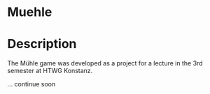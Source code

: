 # Muehle

# Description

The Mühle game was developed as a project for a lecture in the 3rd semester at HTWG Konstanz.

... continue soon

